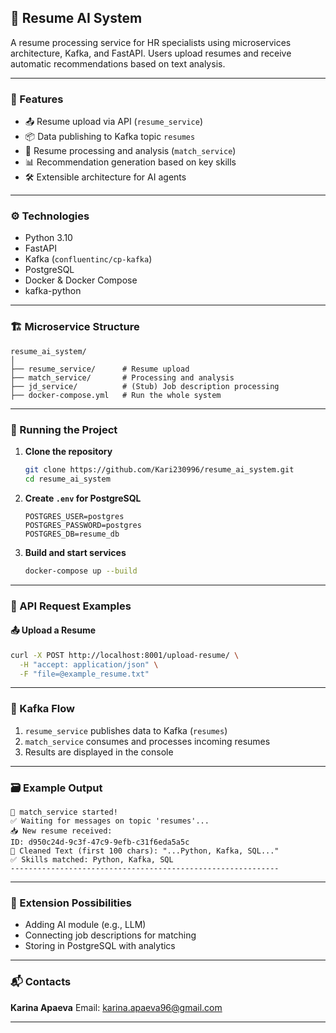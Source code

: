 ## 📄 Resume AI System

A resume processing service for HR specialists using microservices architecture, Kafka, and FastAPI. Users upload resumes and receive automatic recommendations based on text analysis.

---

### 🧠 Features

* 📤 Resume upload via API (`resume_service`)
* 📦 Data publishing to Kafka topic `resumes`
* 🤖 Resume processing and analysis (`match_service`)
* 📊 Recommendation generation based on key skills
* 🛠 Extensible architecture for AI agents

---

### ⚙️ Technologies

* Python 3.10
* FastAPI
* Kafka (`confluentinc/cp-kafka`)
* PostgreSQL
* Docker & Docker Compose
* kafka-python

---

### 🏗 Microservice Structure

```
resume_ai_system/
│
├── resume_service/      # Resume upload
├── match_service/       # Processing and analysis
├── jd_service/          # (Stub) Job description processing
├── docker-compose.yml   # Run the whole system
```

---

### 🚀 Running the Project

1. **Clone the repository**

   ```bash
   git clone https://github.com/Kari230996/resume_ai_system.git
   cd resume_ai_system
   ```

2. **Create `.env` for PostgreSQL**

   ```env
   POSTGRES_USER=postgres
   POSTGRES_PASSWORD=postgres
   POSTGRES_DB=resume_db
   ```

3. **Build and start services**

   ```bash
   docker-compose up --build
   ```

---

### 🧪 API Request Examples

#### 📤 Upload a Resume

```bash
curl -X POST http://localhost:8001/upload-resume/ \
  -H "accept: application/json" \
  -F "file=@example_resume.txt"
```

---

### 🔄 Kafka Flow

1. `resume_service` publishes data to Kafka (`resumes`)
2. `match_service` consumes and processes incoming resumes
3. Results are displayed in the console

---

### 🗃 Example Output

```
🚀 match_service started!
✅ Waiting for messages on topic 'resumes'...
📥 New resume received:
ID: d950c24d-9c3f-47c9-9efb-c31f6eda5a5c
🧹 Cleaned Text (first 100 chars): "...Python, Kafka, SQL..."
✅ Skills matched: Python, Kafka, SQL
------------------------------------------------------------
```

---

### 📌 Extension Possibilities

* Adding AI module (e.g., LLM)
* Connecting job descriptions for matching
* Storing in PostgreSQL with analytics

---

### 📬 Contacts

**Karina Apaeva**
Email: [karina.apaeva96@gmail.com](mailto:karina.apaeva96@gmail.com)

---
